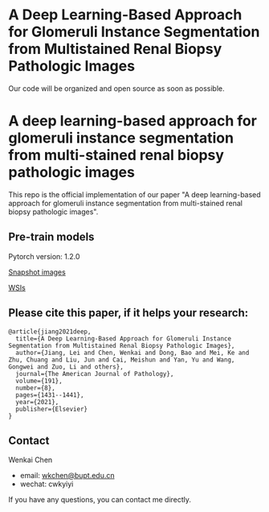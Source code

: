 # A Deep Learning-Based Approach for Glomeruli Instance Segmentation from Multistained Renal Biopsy Pathologic Images
Our code will be organized and open source as soon as possible.

# A deep learning-based approach for glomeruli instance segmentation from multi-stained renal biopsy pathologic images
This repo is the official implementation of our paper "A deep learning-based approach for glomeruli instance segmentation from multi-stained renal biopsy pathologic images".

## Pre-train models
Pytorch version: 1.2.0

[Snapshot images](https://drive.google.com/file/d/11DDUxmUpFDxx0r-Mf37k8_7P_vNgSOGy/view?usp=sharing) 

[WSIs](https://drive.google.com/file/d/1Rb00BRu3adhEVt47ciVZ3WCWQ938eQyV/view?usp=sharing)

## Please cite this paper, if it helps your research:
```
@article{jiang2021deep,
  title={A Deep Learning-Based Approach for Glomeruli Instance Segmentation from Multistained Renal Biopsy Pathologic Images},
  author={Jiang, Lei and Chen, Wenkai and Dong, Bao and Mei, Ke and Zhu, Chuang and Liu, Jun and Cai, Meishun and Yan, Yu and Wang, Gongwei and Zuo, Li and others},
  journal={The American Journal of Pathology},
  volume={191},
  number={8},
  pages={1431--1441},
  year={2021},
  publisher={Elsevier}
}
```

## Contact
Wenkai Chen
- email: wkchen@bupt.edu.cn
- wechat: cwkyiyi

If you have any questions, you can contact me directly.


